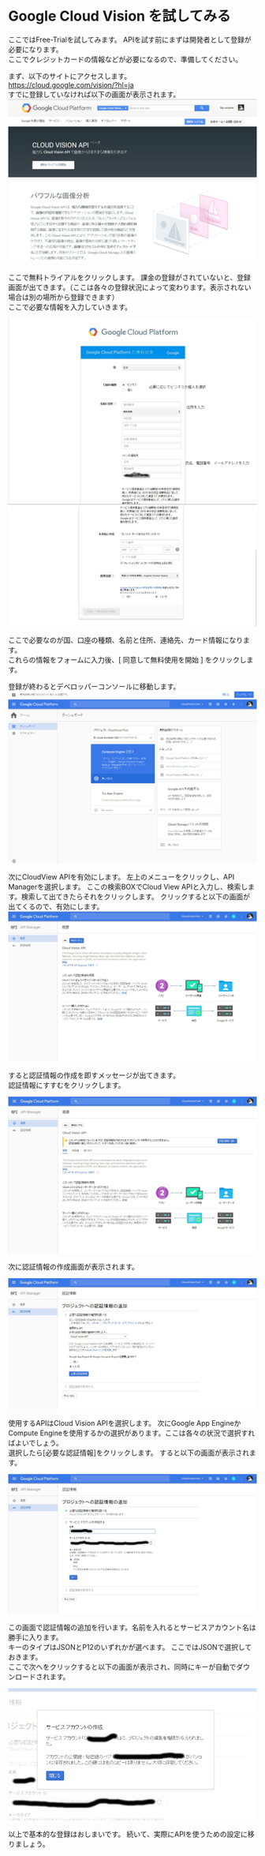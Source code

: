 # Google Cloud Vision を試してみる

ここではFree-Trialを試してみます。
APIを試す前にまずは開発者として登録が必要になります。  
ここでクレジットカードの情報などが必要になるので、準備してください。

まず、以下のサイトにアクセスします。  
<https://cloud.google.com/vision/?hl=ja>  
すでに登録していなければ以下の画面が表示されます。  
![初期画面](./image/traial1_f.jpg)    

ここで無料トライアルをクリックします。
課金の登録がされていないと、登録画面が出てきます。（ここは各々の登録状況によって変わります。表示されない場合は別の場所から登録できます）  
ここで必要な情報を入力していきます。


![登録画面1](./image/traial2-1_f.jpg)    
![登録画面1](./image/traial2-2_f.jpg)    

ここで必要なのが国、口座の種類、名前と住所、連絡先、カード情報になります。  
これらの情報をフォームに入力後、[ 同意して無料使用を開始 ] をクリックします。  

登録が終わるとデベロッパーコンソールに移動します。
![コンソール0](./image/traial3-0_f.jpg)    

次にCloudView APIを有効にします。
左上のメニューをクリックし、API Managerを選択します。
ここの検索BOXでCloud View APIと入力し、検索します。検索して出てきたらそれをクリックします。
クリックすると以下の画面が出てくるので、有効にします。  
![コンソール1](./image/traial3-1_f.jpg)

すると認証情報の作成を即すメッセージが出てきます。  
認証情報にすすむをクリックします。

![コンソール1](./image/traial3-2_f.jpg)

次に認証情報の作成画面が表示されます。

![コンソール1](./image/traial3-3_f.jpg)

使用するAPIはCloud Vision APIを選択します。
次にGoogle App EngineかCompute Engineを使用するかの選択があります。ここは各々の状況で選択すればよいでしょう。  
選択したら[必要な認証情報]をクリックします。
すると以下の画面が表示されます。

![コンソール1](./image/traial3-4_f.jpg)

この画面で認証情報の追加を行います。名前を入れるとサービスアカウント名は勝手に入ります。  
キーのタイプはJSONとP12のいずれかが選べます。
ここではJSONで選択しておきます。  
ここで次へをクリックすると以下の画面が表示され、同時にキーが自動でダウンロードされます。

![コンソール1](./image/traial3-5_f.jpg)

以上で基本的な登録はおしまいです。
続いて、実際にAPIを使うための設定に移りましょう。
